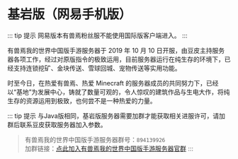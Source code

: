 # 基岩版（网易手机版）

::: tip 提示
网易版本有兽焉粉丝服不能使用国际版客户端进入。
:::

有兽焉我的世界中国版手游服务器于 2019 年 10 月 10 日开服，由豆皮主持服务器各项工作，经过对原版指令的极致运用，目前服务器运行在纯生存的环境下，已经支持连锁挖矿、金块传送、雪球回城、宠物传送等实用功能。

时至今日，在热爱有兽焉、热爱 Minecraft 的服务器成员的共同努力下，已经以“基地”为发展中心，铸就了数量可观的，令人惊叹的建筑作品与生电大作，将纯生存的资源运用到极致，也何尝不是一种热爱的力量。

::: tip 提示
与Java版相同，基岩版服务器需要加群才能获取相关进服许可，请加群后联系豆皮获取服务器加入参数。
> 有兽焉我的世界中国版手游服务器群号：`894139926`
<br>加群链接：[点此加入有兽焉我的世界中国版手游服务器官群](https://jq.qq.com/?_wv=1027&k=T2IvVOqz)
:::